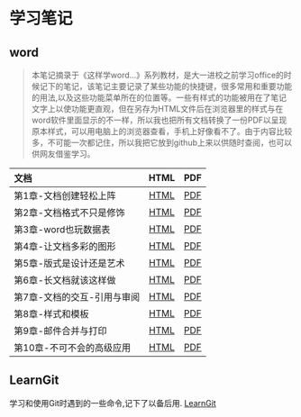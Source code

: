 # 学习笔记

## word

>本笔记摘录于《这样学word...》系列教材，是大一进校之前学习office的时候记下的笔记，该笔记主要记录了某些功能的快捷键，很多常用和重要功能的用法,以及这些功能菜单所在的位置等。一些有样式的功能被用在了笔记文字上以使功能更直观，但在另存为HTML文件后在浏览器里的样式与在word软件里面显示的不一样，所以我也把所有文档转换了一份PDF以呈现原本样式，可以用电脑上的浏览器查看，手机上好像看不了。由于内容比较多，不可能一次都记住，所以我把它放到github上来以供随时查阅，也可以供网友借鉴学习。

|文档| HTML| PDF |
|:---------------------------------|:----------:|:-----------:|
|第1章-文档创建轻松上阵|[HTML](word/第1章-文档创建轻松上阵.htm)|[PDF](word/第1章-文档创建轻松上阵.pdf)|
|第2章-文档格式不只是修饰|[HTML](word/第2章-文档格式不只是修饰.htm)|[PDF](word/第2章-文档格式不只是修饰.pdf)|
|第3章-word也玩数据表|[HTML](word/第3章-word也玩数据表.htm)|[PDF](word/第3章-word也玩数据表.pdf)|
|第4章-让文档多彩的图形|[HTML](word/第4章-让文档多彩的图形.htm)|[PDF](word/第4章-让文档多彩的图形.pdf)|
|第5章-版式是设计还是艺术|[HTML](word/第5章-版式是设计还是艺术.htm)|[PDF](word/第5章-版式是设计还是艺术.pdf)|
|第6章-长文档就该这样做|[HTML](word/第6章-长文档就该这样做.htm)|[PDF](word/第6章-长文档就该这样做.pdf)|
|第7章-文档的交互-引用与审阅|[HTML](word/第7章-文档的交互-引用与审阅.htm)|[PDF](word/第7章-文档的交互-引用与审阅.pdf)|
|第8章-样式和模板|[HTML](word/第8章-样式和模板.htm)|[PDF](word/第8章-样式和模板.pdf)|
|第9章-邮件合并与打印|[HTML](word/第9章-邮件合并与打印.htm)|[PDF](word/第9章-邮件合并与打印.pdf)|
|第10章-不可不会的高级应用|[HTML](word/第10章-不可不会的高级应用.htm)|[PDF](word/第10章-不可不会的高级应用.pdf)|

## LearnGit

学习和使用Git时遇到的一些命令,记下了以备后用. [LearnGit](https://github.com/faxinwang/learngit)